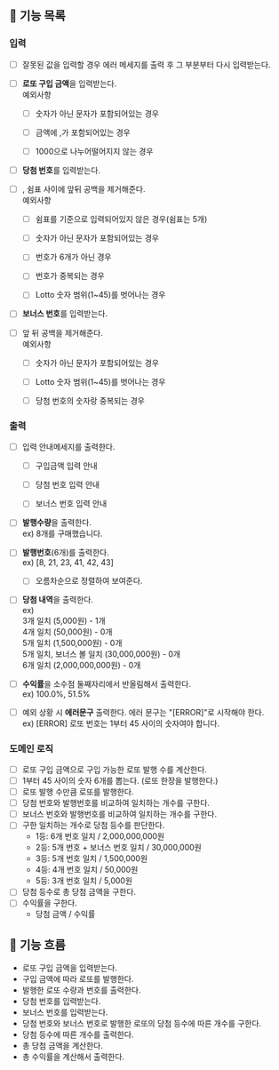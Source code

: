 ## 🚀 기능 목록

### 입력
- [ ] 잘못된 값을 입력할 경우 에러 메세지를 출력 후 그 부분부터 다시 입력받는다.


- [ ] **로또 구입 금액**을 입력받는다.  
    예외사항
    - [ ] 숫자가 아닌 문자가 포함되어있는 경우
    - [ ] 금액에 ,가 포함되어있는 경우
    - [ ] 1000으로 나누어떨어지지 않는 경우


- [ ] **당첨 번호**를 입력받는다.
- [ ] , 쉼표 사이에 앞뒤 공백을 제거해준다.  
  예외사항
  - [ ] 쉼표를 기준으로 입력되어있지 않은 경우(쉼표는 5개)
  - [ ] 숫자가 아닌 문자가 포함되어있는 경우
  - [ ] 번호가 6개가 아닌 경우
  - [ ] 번호가 중복되는 경우
  - [ ] Lotto 숫자 범위(1~45)를 벗어나는 경우


- [ ] **보너스 번호**를 입력받는다.
- [ ] 앞 뒤 공백을 제거해준다.  
  예외사항
  - [ ] 숫자가 아닌 문자가 포함되어있는 경우
  - [ ] Lotto 숫자 범위(1~45)를 벗어나는 경우
  - [ ] 당첨 번호의 숫자랑 중복되는 경우


### 출력
- [ ] 입력 안내메세지를 출력한다.
    - [ ] 구입금액 입력 안내
    - [ ] 당첨 번호 입력 안내
    - [ ] 보너스 번호 입력 안내 


- [ ] **발행수량**을 출력한다.   
    ex) 8개를 구매했습니다.   


- [ ] **발행번호**(6개)를 출력한다.   
  ex) [8, 21, 23, 41, 42, 43]
  - [ ] 오름차순으로 정렬하여 보여준다.
  

- [ ] **당첨 내역**을 출력한다.  
ex)   
  3개 일치 (5,000원) - 1개  
  4개 일치 (50,000원) - 0개  
  5개 일치 (1,500,000원) - 0개  
  5개 일치, 보너스 볼 일치 (30,000,000원) - 0개  
  6개 일치 (2,000,000,000원) - 0개  


- [ ] **수익률**을 소수점 둘째자리에서 반올림해서 출력한다.  
  ex) 100.0%, 51.5%


- [ ] 예외 상황 시 **에러문구** 출력한다. 에러 문구는 "[ERROR]"로 시작해야 한다.  
ex) [ERROR] 로또 번호는 1부터 45 사이의 숫자여야 합니다.

### 도메인 로직
- [ ] 로또 구입 금액으로 구입 가능한 로또 발행 수를 계산한다.
- [ ] 1부터 45 사이의 숫자 6개를 뽑는다. (로또 한장을 발행한다.)
- [ ] 로또 발행 수만큼 로또를 발행한다.
- [ ] 당첨 번호와 발행번호를 비교하여 일치하는 개수를 구한다.
- [ ] 보너스 번호와 발행번호를 비교하여 일치하는 개수를 구한다.
- [ ] 구한 일치하는 개수로 당첨 등수를 판단한다.   
  - 1등: 6개 번호 일치 / 2,000,000,000원
  - 2등: 5개 번호 + 보너스 번호 일치 / 30,000,000원
  - 3등: 5개 번호 일치 / 1,500,000원
  - 4등: 4개 번호 일치 / 50,000원
  - 5등: 3개 번호 일치 / 5,000원
- [ ] 당첨 등수로 총 당첨 금액을 구한다.
- [ ] 수익률을 구한다.
  - 당첨 금액 / 수익률

## 🚀 기능 흐름
- 로또 구입 금액을 입력받는다.
- 구입 금액에 따라 로또를 발행한다.
- 발행한 로또 수량과 번호를 출력한다.
- 당첨 번호를 입력받는다.
- 보너스 번호를 입력받는다.
- 당첨 번호와 보너스 번호로 발행한 로또의 당첨 등수에 따른 개수를 구한다.
- 당첨 등수에 따른 개수를 출력한다.
- 총 당첨 금액을 계산한다.
- 총 수익률을 계산해서 출력한다.


